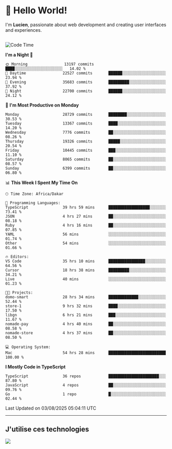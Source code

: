 # 👋 Hello World!

I'm **Lucien**, passionate about web development and creating user interfaces and experiences.

##

<!--START_SECTION:waka-->
![Code Time](http://img.shields.io/badge/Code%20Time-3%2C572%20hrs%207%20mins-blue)

**I'm a Night 🦉** 

```text
🌞 Morning                13197 commits       ████░░░░░░░░░░░░░░░░░░░░░   14.02 % 
🌆 Daytime                22527 commits       ██████░░░░░░░░░░░░░░░░░░░   23.94 % 
🌃 Evening                35683 commits       █████████░░░░░░░░░░░░░░░░   37.92 % 
🌙 Night                  22700 commits       ██████░░░░░░░░░░░░░░░░░░░   24.12 % 
```
📅 **I'm Most Productive on Monday** 

```text
Monday                   28729 commits       ████████░░░░░░░░░░░░░░░░░   30.53 % 
Tuesday                  13367 commits       ████░░░░░░░░░░░░░░░░░░░░░   14.20 % 
Wednesday                7776 commits        ██░░░░░░░░░░░░░░░░░░░░░░░   08.26 % 
Thursday                 19326 commits       █████░░░░░░░░░░░░░░░░░░░░   20.54 % 
Friday                   10445 commits       ███░░░░░░░░░░░░░░░░░░░░░░   11.10 % 
Saturday                 8065 commits        ██░░░░░░░░░░░░░░░░░░░░░░░   08.57 % 
Sunday                   6399 commits        ██░░░░░░░░░░░░░░░░░░░░░░░   06.80 % 
```


📊 **This Week I Spent My Time On** 

```text
🕑︎ Time Zone: Africa/Dakar

💬 Programming Languages: 
TypeScript               39 hrs 59 mins      ██████████████████░░░░░░░   73.41 % 
JSON                     4 hrs 27 mins       ██░░░░░░░░░░░░░░░░░░░░░░░   08.18 % 
Ruby                     4 hrs 16 mins       ██░░░░░░░░░░░░░░░░░░░░░░░   07.85 % 
YAML                     56 mins             ░░░░░░░░░░░░░░░░░░░░░░░░░   01.74 % 
Other                    54 mins             ░░░░░░░░░░░░░░░░░░░░░░░░░   01.66 % 

🔥 Editors: 
VS Code                  35 hrs 10 mins      ████████████████░░░░░░░░░   64.56 % 
Cursor                   18 hrs 38 mins      █████████░░░░░░░░░░░░░░░░   34.21 % 
Live                     40 mins             ░░░░░░░░░░░░░░░░░░░░░░░░░   01.23 % 

🐱‍💻 Projects: 
domo-smart               28 hrs 34 mins      █████████████░░░░░░░░░░░░   52.44 % 
store-1                  9 hrs 32 mins       ████░░░░░░░░░░░░░░░░░░░░░   17.50 % 
libgn                    6 hrs 21 mins       ███░░░░░░░░░░░░░░░░░░░░░░   11.67 % 
nomade-pay               4 hrs 40 mins       ██░░░░░░░░░░░░░░░░░░░░░░░   08.58 % 
nomade-store             4 hrs 37 mins       ██░░░░░░░░░░░░░░░░░░░░░░░   08.50 % 

💻 Operating System: 
Mac                      54 hrs 28 mins      █████████████████████████   100.00 % 
```

**I Mostly Code in TypeScript** 

```text
TypeScript               36 repos            ██████████████████████░░░   87.80 % 
JavaScript               4 repos             ██░░░░░░░░░░░░░░░░░░░░░░░   09.76 % 
Go                       1 repo              █░░░░░░░░░░░░░░░░░░░░░░░░   02.44 % 
```




 Last Updated on 03/08/2025 05:04:11 UTC
<!--END_SECTION:waka-->
---

## J'utilise ces technologies

<p align="left">
  <a href="https://skillicons.dev">
    <img src="https://skillicons.dev/icons?i=ts,js,go,ruby,css,scss,tailwind,react,vite,nextjs,docker,figma,ableton" />
  </a>
</p>

